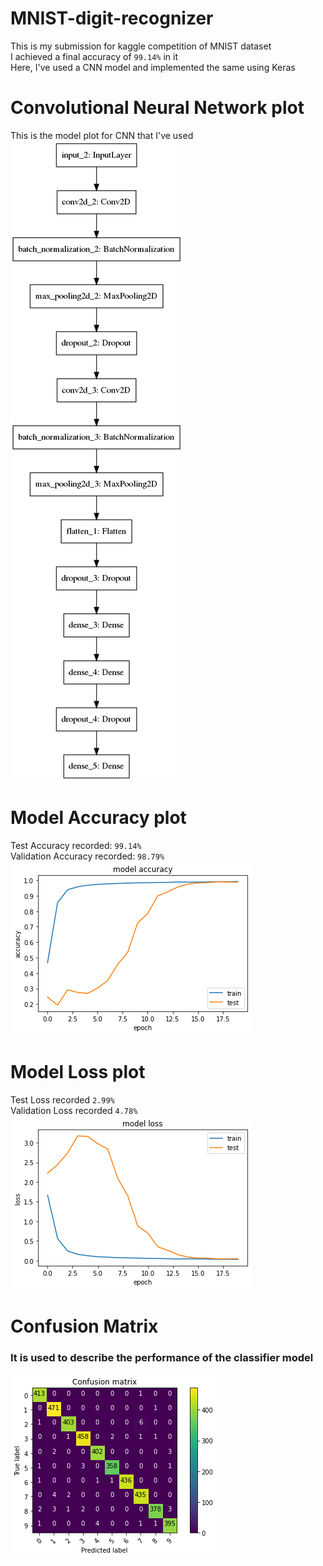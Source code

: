 # MNIST-digit-recognizer
This is my submission for kaggle competition of MNIST dataset <br>
I achieved a final accuracy of `99.14%` in it <br>
Here, I've used a CNN model and implemented the same using Keras
# Convolutional Neural Network plot
This is the model plot for CNN that I've used <br>
![](https://github.com/Lakshita2002/MNIST-digit-recognizer/blob/main/images/classifer_model.png?raw=true)
# Model Accuracy plot
Test Accuracy recorded: `99.14%`<br>
Validation Accuracy recorded: `98.79%`<br>
![](https://github.com/Lakshita2002/MNIST-digit-recognizer/blob/main/images/model_acc.png?raw=true)
# Model Loss plot
Test Loss recorded `2.99%`<br>
Validation Loss recorded `4.78%`<br>
![](https://github.com/Lakshita2002/MNIST-digit-recognizer/blob/main/images/model_loss.png?raw=true)
# Confusion Matrix
### It is used to describe the performance of the classifier model <br>
![](https://github.com/Lakshita2002/MNIST-digit-recognizer/blob/main/images/confusion_matrix.png?raw=true)
